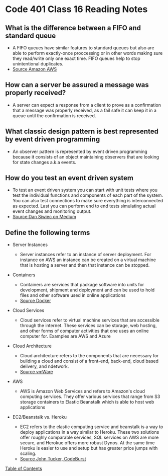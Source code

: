 # Code 401 Class 16 Reading Notes

## What is the difference between a FIFO and standard queue
* A FIFO queues have similar features to standard queues but also are able to perform exactly-once proccessing or in other words making sure they read/write only one exact time. FIFO queues help to stop unintentional duplicates.
* [Source Amazon AWS](https://aws.amazon.com/about-aws/whats-new/2016/11/amazon-sqs-introduces-fifo-queues-with-exactly-once-processing-and-lower-prices-for-standard-queues/#:~:text=FIFO%20queues%20have%20essentially%20the,being%20received%20by%20message%20consumers.)

## How can a server be assured a message was properly received?
* A server can expect a response from a client to prove as a confirmation that a message was properly received, as a fail safe it can keep it in a queue until the confirmation is received.

## What classic design pattern is best represented by event driven programming
* An observer pattern is represented by event driven programming because it consists of an object maintaining observers that are looking for state changes a.k.a events.

## How do you test an event driven system
* To test an event driven system you can start with unit tests where you test the individual functions and components of each part of the system. You can also test connections to make sure everything is interconnected as expected. Last you can perform end to end tests simulating actual event changes and monitoring output.
* [Source Dan Siwiec on Medium](https://medium.com/dan-on-coding/testing-event-driven-systems-63c6b0c57517)

## Define the following terms
* Server Instances
  * Server instances refer to an instance of server deployment. For instance on AWS an instance can be created on a virtual machine that is hosting a server and then that instance can be stopped.
* Containers
  * Containers are services that package software into units for development, shipment and deployment and can be used to hold files and other software used in online applications
  * [Source Docker](https://www.docker.com/resources/what-container)
* Cloud Services 
  * Cloud services refer to virtual machine services that are accessible through the internet. These services can be storage, web hosting, and other forms of computer activities that one uses an online computer for. Examples are AWS and Azure
* Cloud Architecture
  * Cloud architecture refers to the components that are necessary for building a cloud and consist of a front-end, back-end, cloud based delivery, and ndetwork.
  * [Source vmWare](https://www.vmware.com/topics/glossary/å)

* AWS
  * AWS is Amazon Web Services and refers to Amazon's cloud computing services. They offer various services that range from S3 storage containers to Elastic Beanstalk which is able to host web applications
* EC2/Beanstalk vs. Heroku
  * EC2 refers to the elastic computing service and beanstalk is a way to deploy applications in a way similar to Heroku. These two solutions offer roughly comparable services, SQL services on AWS are more secure, and Herokue offers more robust Dynos. At the same time Heroku is easier to use and setup but has greater price jumps with scaling.
  * [Source John Tucker, CodeBurst](https://codeburst.io/heroku-v-s-aws-elastic-beanstalk-1cc6f12ca3c7)

[Table of Contents](README.md)